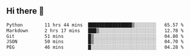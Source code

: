 ## Hi there 👋

<!--
**whirlun/whirlun** is a ✨ _special_ ✨ repository because its `README.md` (this file) appears on your GitHub profile.

Here are some ideas to get you started:

- 🔭 I’m currently working on ...
- 🌱 I’m currently learning ...
- 👯 I’m looking to collaborate on ...
- 🤔 I’m looking for help with ...
- 💬 Ask me about ...
- 📫 How to reach me: ...
- 😄 Pronouns: ...
- ⚡ Fun fact: ...
-->
<!--START_SECTION:waka-->

```txt
Python        11 hrs 44 mins  ████████████████▒░░░░░░░░   65.57 %
Markdown      2 hrs 17 mins   ███▒░░░░░░░░░░░░░░░░░░░░░   12.78 %
Git           51 mins         █▒░░░░░░░░░░░░░░░░░░░░░░░   04.80 %
JSON          50 mins         █▒░░░░░░░░░░░░░░░░░░░░░░░   04.70 %
PEG           46 mins         █░░░░░░░░░░░░░░░░░░░░░░░░   04.28 %
```

<!--END_SECTION:waka-->
